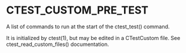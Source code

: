   

# CTEST_CUSTOM_PRE_TEST  
A list of commands to run at the start of the ctest_test() command.  

It is initialized by ctest(1), but may be edited in a CTestCustom
file. See ctest_read_custom_files() documentation.  

